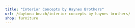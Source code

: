 ```yaml
---
title: "Interior Concepts by Haynes Brothers"
url: /daytona-beach/interior-concepts-by-haynes-brothers/
shop: furniture
---
```

